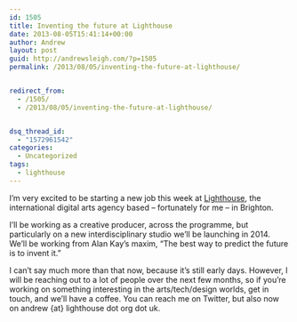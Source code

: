 ```yaml
---
id: 1505
title: Inventing the future at Lighthouse
date: 2013-08-05T15:41:14+00:00
author: Andrew
layout: post
guid: http://andrewsleigh.com/?p=1505
permalink: /2013/08/05/inventing-the-future-at-lighthouse/


redirect_from:
  - /1505/
  - /2013/08/05/inventing-the-future-at-lighthouse/


dsq_thread_id:
  - "1572961542"
categories:
  - Uncategorized
tags:
  - lighthouse
---
```

I&#8217;m very excited to be starting a new job this week at [Lighthouse](http://www.lighthouse.org.uk), the international digital arts agency based &#8211; fortunately for me &#8211; in Brighton.

I&#8217;ll be working as a creative producer, across the programme, but particularly on a new interdisciplinary studio we&#8217;ll be launching in 2014. We&#8217;ll be working from Alan Kay&#8217;s maxim, &#8220;The best way to predict the future is to invent it.&#8221;

I can&#8217;t say much more than that now, because it&#8217;s still early days. However, I will be reaching out to a lot of people over the next few months, so if you&#8217;re working on something interesting in the arts/tech/design worlds, get in touch, and we&#8217;ll have a coffee. You can reach me on Twitter, but also now on andrew {at} lighthouse dot org dot uk.